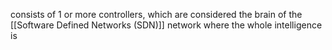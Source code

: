 consists of 1 or more controllers, which are considered the brain of the [[Software Defined Networks (SDN)]] network where the whole intelligence is 